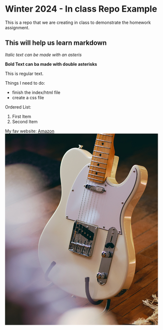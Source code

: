 # Winter 2024 - In class Repo Example
This is a repo that we are creating in class to demonstrate the homework assignment.
## This will help us learn markdown
*Italic text can be made with an asteris*

**Bold Text can ba made with double asterisks**

This is regular text.

Things I need to do:
- finish the index/html file
- create a css file

Ordered List:
1. First Item
2. Second Item

My fav website:
[Amazon](http://www.amazon.ca)
![Fender Telecaster](images/tele.jpg)